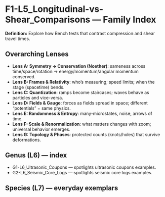 # F1-L5_Longitudinal-vs-Shear_Comparisons — Family Index
**Definition:** Explore how Bench tests that contrast compression and shear travel times.

## Overarching Lenses

- **Lens A: Symmetry -> Conservation (Noether)**: sameness across time/space/rotation → energy/momentum/angular momentum conserved.
- **Lens B: Frames & Relativity**: who’s measuring; speed limits; when the stage (spacetime) bends.
- **Lens C: Quantization**: ramps become staircases; waves behave as particles and vice-versa.
- **Lens D: Fields & Gauge**: forces as fields spread in space; different “potentials” = same physics.
- **Lens E: Randomness & Entropy**: many-microstates, noise, arrows of time.
- **Lens F: Scale & Renormalization**: what matters changes with zoom; universal behavior emerges.
- **Lens G: Topology & Phases**: protected counts (knots/holes) that survive deformations.

## Genus (L6) — index
- G1-L6_Ultrasonic_Coupons — spotlights ultrasonic coupons examples.
- G2-L6_Seismic_Core_Logs — spotlights seismic core logs examples.

## Species (L7) — everyday exemplars

